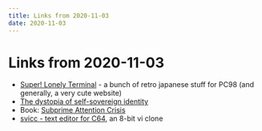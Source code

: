 ```yaml
---
title: Links from 2020-11-03
date: 2020-11-03
---
```


# Links from 2020-11-03

- [Super! Lonely Terminal](http://slt.retroprograms.com/) - a bunch of retro japanese stuff for PC98 (and generally, a very cute website)
- [The dystopia of self-sovereign identity](https://generative-identity.org/the-dystopia-of-self-sovereign-identity-ssi/)
- Book: [Subprime Attention Crisis](https://www.fsgoriginals.com/books/subprime-attention-crisis)
- [svicc - text editor for C64](http://www.floodgap.com/retrotech/cbm/svicc/), an 8-bit vi clone


